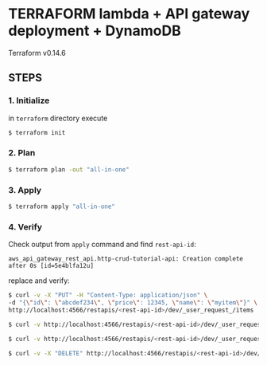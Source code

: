# TERRAFORM lambda + API gateway deployment + DynamoDB

Terraform v0.14.6

## STEPS

### 1. Initialize
in `terraform` directory execute
```sh
$ terraform init
```

### 2. Plan
```sh
$ terraform plan -out "all-in-one"
```

### 3. Apply
```sh
$ terraform apply "all-in-one"
```

### 4. Verify
Check output from `apply` command and find `rest-api-id`:

`aws_api_gateway_rest_api.http-crud-tutorial-api: Creation complete after 0s [id=5e4blfa12u]`

replace <rest-api-id> and verify:

```sh
$ curl -v -X "PUT" -H "Content-Type: application/json" \
-d "{\"id\": \"abcdef234\", \"price\": 12345, \"name\": \"myitem\"}" \
http://localhost:4566/restapis/<rest-api-id>/dev/_user_request_/items
```

```sh
$ curl -v http://localhost:4566/restapis/<rest-api-id>/dev/_user_request_/items
```

```sh
$ curl -v http://localhost:4566/restapis/<rest-api-id>/dev/_user_request_/items/abcdef234
```

```sh
$ curl -v -X "DELETE" http://localhost:4566/restapis/<rest-api-id>/dev/_user_request_/items/abcdef234
```
